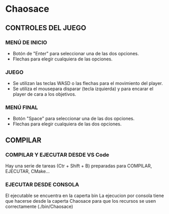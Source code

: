 # Chaosace
## CONTROLES DEL JUEGO

### MENÚ DE INICIO

 * Botón de "Enter" para seleccionar una de las dos opciones.
 * Flechas para elegir cualquiera de las opciones.

### JUEGO
 * Se utilizan las teclas WASD o las flechas para el movimiento del player.
 * Se utiliza el mousepara disparar (tecla izquierda) y para encarar el player de cara a los objetivos.

### MENÚ FINAL
 * Botón "Space" para seleccionar una de las dos opciones. 
 * Flechas para elegir cualquiera de las dos opciones.

## COMPILAR

### COMPILAR Y EJECUTAR DESDE VS Code

Hay una serie de tareas (Ctr + Shift + B) preparadas para COMPILAR, EJECUTAR, CMake...

### EJECUTAR DESDE CONSOLA

El ejecutable se encuentra en la caperta bin
La ejecucion por consola tiene que hacerse desde la caperta Chaosace para que los recursos se usen correctamente (./bin/Chaosace)
